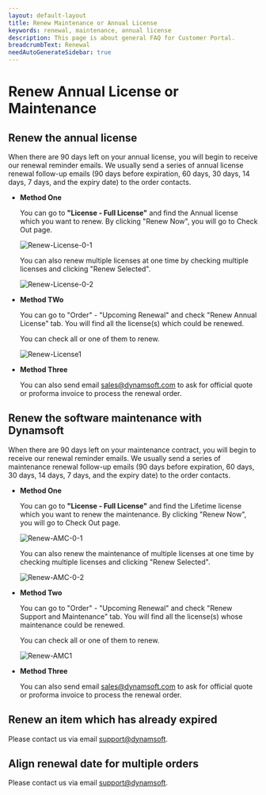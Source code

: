 ```yaml
---
layout: default-layout
title: Renew Maintenance or Annual License
keywords: renewal, maintenance, annual license
description: This page is about general FAQ for Customer Portal.
breadcrumbText: Renewal
needAutoGenerateSidebar: true
---
```


# Renew Annual License or Maintenance

## Renew the annual license

When there are 90 days left on your annual license, you will begin to receive our renewal reminder emails. We usually send a series of annual license renewal follow-up emails (90 days before expiration, 60 days, 30 days, 14 days, 7 days, and the expiry date) to the order contacts. 

- **Method One**

    You can go to **"License - Full License"** and find the Annual license which you want to renew. By clicking "Renew Now", you will go to Check Out page.

    ![Renew-License-0-1]({{site.assets}}img/Renew-License-0-1.png)

    You can also renew multiple licenses at one time by checking multiple licenses and clicking "Renew Selected".

    ![Renew-License-0-2]({{site.assets}}img/Renew-License-0-2.png)

- **Method TWo**

    You can go to "Order" - "Upcoming Renewal" and check "Renew Annual License" tab. You will find all the license(s) which could be renewed.

    You can check all or one of them to renew.

    ![Renew-License1]({{site.assets}}img/Renew-License-1.png)

- **Method Three**

    You can also send email <sales@dynamsoft.com> to ask for official quote or proforma invoice to process the renewal order.

## Renew the software maintenance with Dynamsoft

When there are 90 days left on your maintenance contract, you will begin to receive our renewal reminder emails. We usually send a series of maintenance renewal follow-up emails (90 days before expiration, 60 days, 30 days, 14 days, 7 days, and the expiry date) to the order contacts. 

- **Method One**

    You can go to **"License - Full License"** and find the Lifetime license which you want to renew the maintenance. By clicking "Renew Now", you will go to Check Out page.

    ![Renew-AMC-0-1]({{site.assets}}img/Renew-AMC-0-1.png)

    You can also renew the maintenance of multiple licenses at one time by checking multiple licenses and clicking "Renew Selected".

    ![Renew-AMC-0-2]({{site.assets}}img/Renew-AMC-0-2.png)


- **Method Two**

    You can go to "Order" - "Upcoming Renewal" and check "Renew Support and Maintenance" tab. You will find all the license(s) whose maintenance could be renewed.

    You can check all or one of them to renew.

    ![Renew-AMC1]({{site.assets}}img/Renew-AMC-1.png)

- **Method Three**

    You can also send email <sales@dynamsoft.com> to ask for official quote or proforma invoice to process the renewal order. 

## Renew an item which has already expired

Please contact us via email <support@dynamsoft>.

## Align renewal date for multiple orders

Please contact us via email <support@dynamsoft>.

